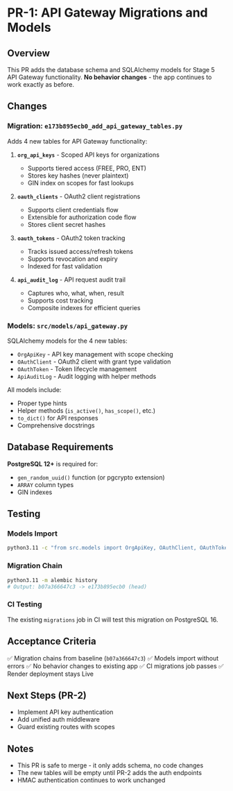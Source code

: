 # PR-1: API Gateway Migrations and Models

## Overview

This PR adds the database schema and SQLAlchemy models for Stage 5 API Gateway functionality.
**No behavior changes** - the app continues to work exactly as before.

## Changes

### Migration: `e173b895ecb0_add_api_gateway_tables.py`

Adds 4 new tables for API Gateway functionality:

1. **`org_api_keys`** - Scoped API keys for organizations
   - Supports tiered access (FREE, PRO, ENT)
   - Stores key hashes (never plaintext)
   - GIN index on scopes for fast lookups

2. **`oauth_clients`** - OAuth2 client registrations
   - Supports client credentials flow
   - Extensible for authorization code flow
   - Stores client secret hashes

3. **`oauth_tokens`** - OAuth2 token tracking
   - Tracks issued access/refresh tokens
   - Supports revocation and expiry
   - Indexed for fast validation

4. **`api_audit_log`** - API request audit trail
   - Captures who, what, when, result
   - Supports cost tracking
   - Composite indexes for efficient queries

### Models: `src/models/api_gateway.py`

SQLAlchemy models for the 4 new tables:

- `OrgApiKey` - API key management with scope checking
- `OAuthClient` - OAuth2 client with grant type validation
- `OAuthToken` - Token lifecycle management
- `ApiAuditLog` - Audit logging with helper methods

All models include:

- Proper type hints
- Helper methods (`is_active()`, `has_scope()`, etc.)
- `to_dict()` for API responses
- Comprehensive docstrings

## Database Requirements

**PostgreSQL 12+** is required for:

- `gen_random_uuid()` function (or pgcrypto extension)
- `ARRAY` column types
- GIN indexes

## Testing

### Models Import

```bash
python3.11 -c "from src.models import OrgApiKey, OAuthClient, OAuthToken, ApiAuditLog"
```

### Migration Chain

```bash
python3.11 -m alembic history
# Output: b07a366647c3 -> e173b895ecb0 (head)
```

### CI Testing

The existing `migrations` job in CI will test this migration on PostgreSQL 16.

## Acceptance Criteria

✅ Migration chains from baseline (`b07a366647c3`)
✅ Models import without errors
✅ No behavior changes to existing app
✅ CI migrations job passes
✅ Render deployment stays Live

## Next Steps (PR-2)

- Implement API key authentication
- Add unified auth middleware
- Guard existing routes with scopes

## Notes

- This PR is safe to merge - it only adds schema, no code changes
- The new tables will be empty until PR-2 adds the auth endpoints
- HMAC authentication continues to work unchanged

